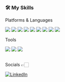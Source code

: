 
<!--
**jeonsoh/jeonsoh** is a ✨ _special_ ✨ repository because its `README.md` (this file) appears on your GitHub profile.

Here are some ideas to get you started:

- 🔭 I’m currently working on ...
- 🌱 I’m currently learning ...
- 👯 I’m looking to collaborate on ...
- 🤔 I’m looking for help with ...
- 💬 Ask me about ...
- 📫 How to reach me: ...
- 😄 Pronouns: ...
- ⚡ Fun fact: ...
-->

### 🛠 **My Skills**
Platforms & Languages

<img src="https://img.shields.io/badge/Java-000000?style=flat-square&logo=java&logoColor=white"/> <img src="https://img.shields.io/badge/Springboot-6DB33F?style=flat-square&logo=springboot&logoColor=white"/> <img src="https://img.shields.io/badge/Go-00ADD8?style=flat-square&logo=go&logoColor=white"/> <img src="https://img.shields.io/badge/Javascript-F7DF1E?style=flat-square&logo=javascript&logoColor=white"/> <img src="https://img.shields.io/badge/Typescript-3178C6?style=flat-square&logo=typescript&logoColor=white"/> <img src="https://img.shields.io/badge/Kubernetes-326CE5?style=flat-square&logo=kubernetes&logoColor=white"/> <img src="https://img.shields.io/badge/Docker-2496ED?style=flat-square&logo=docker&logoColor=white"/> <img src="https://img.shields.io/badge/AmazonAWS-FF9900?style=flat-square&logo=AmazonAWS&logoColor=white"/> <img src="https://img.shields.io/badge/Git-F05032?style=flat-square&logo=git&logoColor=white"/>


Tools

<img src="https://img.shields.io/badge/Slack-4A154B?style=flat-square&logo=slack&logoColor=white"/> <img src="https://img.shields.io/badge/Trello-0052CC?style=flat-square&logo=trello&logoColor=white"/> <img src="https://img.shields.io/badge/Notion-000000?style=flat-square&logo=notion&logoColor=white"/>


<br>
Socials 👉🏻 

[![LinkedIn](https://img.shields.io/badge/LinkedIn-0A66C2?style=flat-square&logo=linkedin&logoColor=white&link=https://www.linkedin.com/in/sohyangjeon)](https://www.linkedin.com/in/sohyangjeon)
